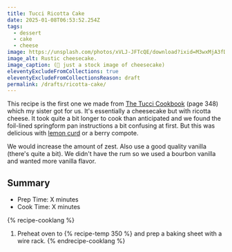 ```yaml
---
title: Tucci Ricotta Cake
date: 2025-01-08T06:53:52.254Z
tags:
  - dessert
  - cake
  - cheese
image: https://unsplash.com/photos/xVLJ-JFTcQE/download?ixid=M3wxMjA3fDB8MXxzZWFyY2h8MTh8fGNoZWVzZWNha2V8ZW58MHwwfHx8MTczNjI3Nzg1MXwy&w=2048
image_alt: Rustic cheesecake.
image_caption: (🤫 just a stock image of cheesecake)
eleventyExcludeFromCollections: true
eleventyExcludeFromCollectionsReason: draft
permalink: /drafts/ricotta-cake/
---
```


This recipe is the first one we made from [The Tucci Cookbook](https://a.co/d/5LlvBKU) (page 348) which my sister got for us.
It's essentially a cheesecake but with ricotta cheese.
It took quite a bit longer to cook than anticipated and we found the foil-lined springform pan instructions a bit confusing at first.
But this was delicious with [lemon curd]() or a berry compote.

We would increase the amount of zest.
Also use a good quality vanilla (there's quite a bit).
We didn't have the rum so we used a bourbon vanilla and wanted more vanilla flavor.


## Summary

- Prep Time: X minutes
- Cook Time: X minutes

{% recipe-cooklang %}
1. Preheat oven to {% recipe-temp 350 %} and prep a baking sheet with a wire rack.
{% endrecipe-cooklang %}
